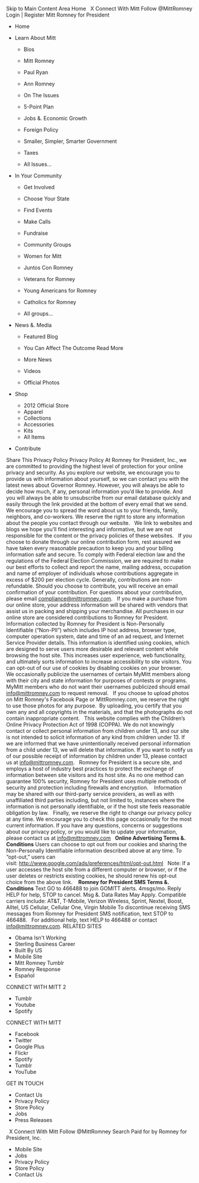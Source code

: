 Skip to Main Content Area Home   X Connect With Mitt Follow @MittRomney Login | Register Mitt Romney for President

*   Home
*   Learn About Mitt
    
    *   Bios
    *   Mitt Romney
    *   Paul Ryan
    *   Ann Romney
    
    *   On The Issues
    *   5-Point Plan
    *   Jobs &. Economic Growth
    *   Foreign Policy
    *   Smaller, Simpler, Smarter Government
    *   Taxes
    *   All Issues...
*   In Your Community
    
    *   Get Involved
    *   Choose Your State
    *   Find Events
    *   Make Calls
    *   Fundraise
    
    *   Community Groups
    *   Women for Mitt
    *   Juntos Con Romney
    *   Veterans for Romney
    *   Young Americans for Romney
    *   Catholics for Romney
    *   All groups...
*   News &. Media
    
    *   Featured Blog
    *   You Can Affect The Outcome Read More
    *   More News
    
    *   Videos
    *   Official Photos
*   Shop
    *   2012 Official Store
    *   Apparel
    *   Collections
    *   Accessories
    *   Kits
    *   All Items
*   Contribute

Share This Privacy Policy Privacy Policy At Romney for President, Inc., we are committed to providing the highest level of protection for your online privacy and security. As you explore our website, we encourage you to provide us with information about yourself, so we can contact you with the latest news about Governor Romney. However, you will always be able to decide how much, if any, personal information you’d like to provide. And you will always be able to unsubscribe from our email database quickly and easily through the link provided at the bottom of every email that we send.   We encourage you to spread the word about us to your friends, family, neighbors, and co-workers. We reserve the right to store any information about the people you contact through our website.   We link to websites and blogs we hope you’ll find interesting and informative, but we are not responsible for the content or the privacy policies of these websites.   If you choose to donate through our online contribution form, rest assured we have taken every reasonable precaution to keep you and your billing information safe and secure. To comply with Federal election law and the regulations of the Federal Election Commission, we are required to make our best efforts to collect and report the name, mailing address, occupation and name of employer of individuals whose contributions aggregate in excess of $200 per election cycle. Generally, contributions are non-refundable. Should you choose to contribute, you will receive an email confirmation of your contribution. For questions about your contribution, please email compliance@mittromney.com.   If you make a purchase from our online store, your address information will be shared with vendors that assist us in packing and shipping your merchandise. All purchases in our online store are considered contributions to Romney for President.   Information collected by Romney for President is Non-Personally Identifiable (“Non-PII”) which includes IP host address, browser type, computer operation system, date and time of an ad request, and Internet Service Provider details. This information is identified using cookies, which are designed to serve users more desirable and relevant content while browsing the host site. This increases user experience, web functionality, and ultimately sorts information to increase accessibility to site visitors. You can opt-out of our use of cookies by disabling cookies on your browser.   We occasionally publicize the usernames of certain MyMitt members along with their city and state information for purposes of contests or programs. MyMitt members who do not want their usernames publicized should email info@mittromney.com to request removal.   If you choose to upload photos on Mitt Romney's Facebook Page or MittRomney.com, we reserve the right to use those photos for any purpose.  By uploading, you certify that you own any and all copyrights in the materials, and that the photographs do not contain inappropriate content.   This website complies with the Children’s Online Privacy Protection Act of 1998 (COPPA). We do not knowingly contact or collect personal information from children under 13, and our site is not intended to solicit information of any kind from children under 13. If we are informed that we have unintentionally received personal information from a child under 13, we will delete that information. If you want to notify us of our possible receipt of information by children under 13, please contact us at info@mittromney.com.   Romney for President is a secure site, and employs a host of industry best practices to protect the exchange of information between site visitors and its host site. As no one method can guarantee 100% security, Romney for President uses multiple methods of security and protection including firewalls and encryption.    Information may be shared with our third-party service providers, as well as with unaffiliated third parties including, but not limited to, instances where the information is not personally identifiable, or if the host site feels reasonable obligation by law.   Finally, we reserve the right to change our privacy policy at any time. We encourage you to check this page occasionally for the most current information. If you have any questions, concerns or suggestions about our privacy policy, or you would like to update your information, please contact us at info@mittromney.com   **Online Advertising Terms &. Conditions** Users can choose to opt out from our cookies and sharing the Non-Personally Identifiable information described above at any time. To “opt-out,” users can visit: http://www.google.com/ads/preferences/html/opt-out.html   Note: If a user accesses the host site from a different computer or browser, or if the user deletes or restricts existing cookies, he should renew his opt-out choice from the above link.    **Romney for President SMS Terms &. Conditions** Text GO to 466488 to join GOMITT alerts. 4msgs/mo. Reply HELP for help, STOP to cancel. Msg &. Data Rates May Apply. Compatible carriers include: AT&T, T-Mobile, Verizon Wireless, Sprint, Nextel, Boost, Alltel, US Cellular, Cellular One, Virgin Mobile To discontinue receiving SMS messages from Romney for President SMS notification, text STOP to 466488.   For additional help, text HELP to 466488 or contact info@mittromney.com. RELATED SITES

*   Obama Isn't Working
*   Sterling Business Career
*   Built By US
*   Mobile Site
*   Mitt Romney Tumblr
*   Romney Response
*   Español

CONNECT WITH MITT 2

*   Tumblr
*   Youtube
*   Spotify

CONNECT WITH MITT

*   Facebook
*   Twitter
*   Google Plus
*   Flickr
*   Spotify
*   Tumblr
*   YouTube

GET IN TOUCH

*   Contact Us
*   Privacy Policy
*   Store Policy
*   Jobs
*   Press Releases

  X Connect With Mitt Follow @MittRomney Search Paid for by Romney for President, Inc.

*   Mobile Site
*   Jobs
*   Privacy Policy
*   Store Policy
*   Contact Us